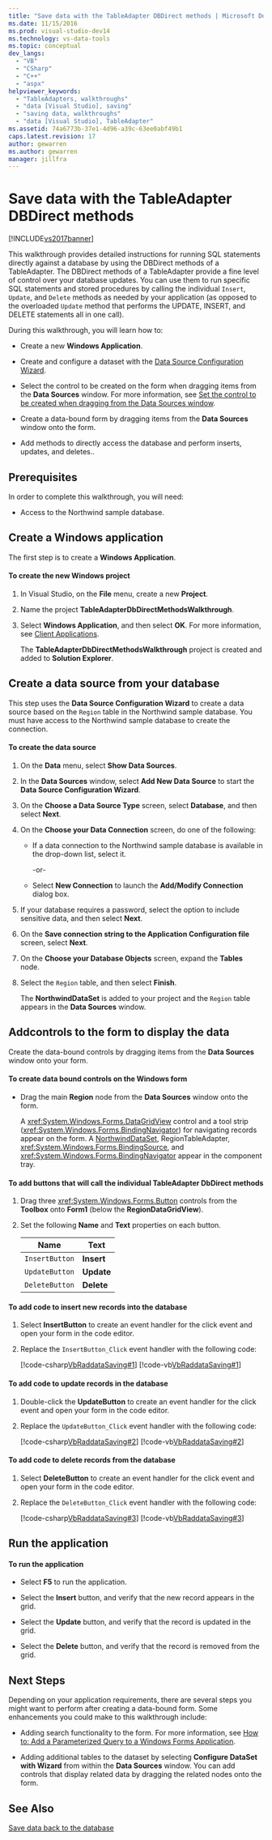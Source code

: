 ```yaml
---
title: "Save data with the TableAdapter DBDirect methods | Microsoft Docs"
ms.date: 11/15/2016
ms.prod: visual-studio-dev14
ms.technology: vs-data-tools
ms.topic: conceptual
dev_langs: 
  - "VB"
  - "CSharp"
  - "C++"
  - "aspx"
helpviewer_keywords: 
  - "TableAdapters, walkthroughs"
  - "data [Visual Studio], saving"
  - "saving data, walkthroughs"
  - "data [Visual Studio], TableAdapter"
ms.assetid: 74a6773b-37e1-4d96-a39c-63ee0abf49b1
caps.latest.revision: 17
author: gewarren
ms.author: gewarren
manager: jillfra
---
```

# Save data with the TableAdapter DBDirect methods
[!INCLUDE[vs2017banner](../includes/vs2017banner.md)]

This walkthrough provides detailed instructions for running SQL statements directly against a database by using the DBDirect methods of a TableAdapter. The DBDirect methods of a TableAdapter provide a fine level of control over your database updates. You can use them to run specific SQL statements and stored procedures by calling the individual `Insert`, `Update`, and `Delete` methods as needed by your application (as opposed to the overloaded `Update` method that performs the UPDATE, INSERT, and DELETE statements all in one call).  
  
 During this walkthrough, you will learn how to:  
  
- Create a new **Windows Application**.  
  
- Create and configure a dataset with the [Data Source Configuration Wizard](http://msdn.microsoft.com/library/c4df7de5-5da0-4064-940c-761dd6d9e28f).  
  
- Select the control to be created on the form when dragging items from the **Data Sources** window. For more information, see [Set the control to be created when dragging from the Data Sources window](../data-tools/set-the-control-to-be-created-when-dragging-from-the-data-sources-window.md).  
  
- Create a data-bound form by dragging items from the **Data Sources** window onto the form.  
  
- Add methods to directly access the database and perform inserts, updates, and deletes..  
  
## Prerequisites  
 In order to complete this walkthrough, you will need:  
  
- Access to the Northwind sample database.
  
## Create a Windows application  
 The first step is to create a **Windows Application**.  
  
#### To create the new Windows project  
  
1. In Visual Studio, on the **File** menu, create a new **Project**.  
  
2. Name the project **TableAdapterDbDirectMethodsWalkthrough**.  
  
3. Select **Windows Application**, and then select **OK**. For more information, see [Client Applications](http://msdn.microsoft.com/library/2dfb50b7-5af2-4e12-9bbb-c5ade0e39a68).  
  
     The **TableAdapterDbDirectMethodsWalkthrough** project is created and added to **Solution Explorer**.  
  
## Create a data source from your database  
 This step uses the **Data Source Configuration Wizard** to create a data source based on the `Region` table in the Northwind sample database. You must have access to the Northwind sample database to create the connection.
  
#### To create the data source  
  
1. On the **Data** menu, select **Show Data Sources**.  
  
2. In the **Data Sources** window, select **Add New Data Source** to start the **Data Source Configuration Wizard**.  
  
3. On the **Choose a Data Source Type** screen, select **Database**, and then select **Next**.  
  
4. On the **Choose your Data Connection** screen, do one of the following:  
  
    -   If a data connection to the Northwind sample database is available in the drop-down list, select it.  
  
         -or-  
  
    -   Select **New Connection** to launch the **Add/Modify Connection** dialog box.  
  
5. If your database requires a password, select the option to include sensitive data, and then select **Next**.  
  
6. On the **Save connection string to the Application Configuration file** screen, select **Next**.  
  
7. On the **Choose your Database Objects** screen, expand the **Tables** node.  
  
8. Select the `Region` table, and then select **Finish**.  
  
     The **NorthwindDataSet** is added to your project and the `Region` table appears in the **Data Sources** window.  
  
## Addcontrols to the form to display the data  
 Create the data-bound controls by dragging items from the **Data Sources** window onto your form.  
  
#### To create data bound controls on the Windows form  
  
- Drag the main **Region** node from the **Data Sources** window onto the form.  
  
     A <xref:System.Windows.Forms.DataGridView> control and a tool strip (<xref:System.Windows.Forms.BindingNavigator>) for navigating records appear on the form. A [NorthwindDataSet](../data-tools/dataset-tools-in-visual-studio.md), RegionTableAdapter, <xref:System.Windows.Forms.BindingSource>, and <xref:System.Windows.Forms.BindingNavigator> appear in the component tray.  
  
#### To add buttons that will call the individual TableAdapter DbDirect methods  
  
1. Drag three <xref:System.Windows.Forms.Button> controls from the **Toolbox** onto **Form1** (below the **RegionDataGridView**).  
  
2. Set the following **Name** and **Text** properties on each button.  
  
    |Name|Text|  
    |----------|----------|  
    |`InsertButton`|**Insert**|  
    |`UpdateButton`|**Update**|  
    |`DeleteButton`|**Delete**|  
  
#### To add code to insert new records into the database  
  
1. Select **InsertButton** to create an event handler for the click event and open your form in the code editor.  
  
2. Replace the `InsertButton_Click` event handler with the following code:  
  
     [!code-csharp[VbRaddataSaving#1](../snippets/csharp/VS_Snippets_VBCSharp/VbRaddataSaving/CS/Form1.cs#1)]
     [!code-vb[VbRaddataSaving#1](../snippets/visualbasic/VS_Snippets_VBCSharp/VbRaddataSaving/VB/Form1.vb#1)]  
  
#### To add code to update records in the database  
  
1. Double-click the **UpdateButton** to create an event handler for the click event and open your form in the code editor.  
  
2. Replace the `UpdateButton_Click` event handler with the following code:  
  
     [!code-csharp[VbRaddataSaving#2](../snippets/csharp/VS_Snippets_VBCSharp/VbRaddataSaving/CS/Form1.cs#2)]
     [!code-vb[VbRaddataSaving#2](../snippets/visualbasic/VS_Snippets_VBCSharp/VbRaddataSaving/VB/Form1.vb#2)]  
  
#### To add code to delete records from the database  
  
1. Select **DeleteButton** to create an event handler for the click event and open your form in the code editor.  
  
2. Replace the `DeleteButton_Click` event handler with the following code:  
  
     [!code-csharp[VbRaddataSaving#3](../snippets/csharp/VS_Snippets_VBCSharp/VbRaddataSaving/CS/Form1.cs#3)]
     [!code-vb[VbRaddataSaving#3](../snippets/visualbasic/VS_Snippets_VBCSharp/VbRaddataSaving/VB/Form1.vb#3)]  
  
## Run the application  
  
#### To run the application  
  
- Select **F5** to run the application.  
  
- Select the **Insert** button, and verify that the new record appears in the grid.  
  
- Select the **Update** button, and verify that the record is updated in the grid.  
  
- Select the **Delete** button, and verify that the record is removed from the grid.  
  
## Next Steps  
 Depending on your application requirements, there are several steps you might want to perform after creating a data-bound form. Some enhancements you could make to this walkthrough include:  
  
- Adding search functionality to the form. For more information, see [How to: Add a Parameterized Query to a Windows Forms Application](http://msdn.microsoft.com/library/13db4ad3-56b9-4a0b-b3a5-6a4ff84d4416).  
  
- Adding additional tables to the dataset by selecting **Configure DataSet with Wizard** from within the **Data Sources** window. You can add controls that display related data by dragging the related nodes onto the form. 
  
## See Also  
 [Save data back to the database](../data-tools/save-data-back-to-the-database.md)
